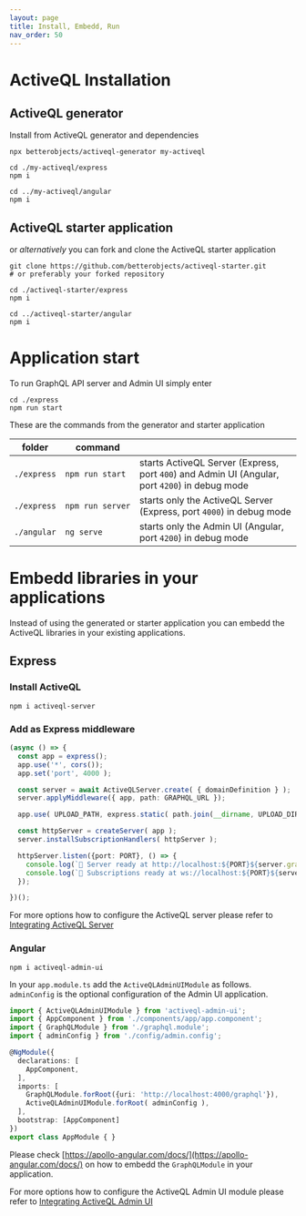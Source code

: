 ```yaml
---
layout: page
title: Install, Embedd, Run
nav_order: 50
---
```


# ActiveQL Installation 

## ActiveQL generator

Install from ActiveQL generator and dependencies

```
npx betterobjects/activeql-generator my-activeql

cd ./my-activeql/express
npm i

cd ../my-activeql/angular
npm i
```

## ActiveQL starter application 

or _alternatively_ you can fork and clone the ActiveQL starter application

```
git clone https://github.com/betterobjects/activeql-starter.git
# or preferably your forked repository

cd ./activeql-starter/express
npm i

cd ../activeql-starter/angular
npm i
```



# Application start

To run GraphQL API server and Admin UI simply enter

```
cd ./express
npm run start
```

These are the commands from the generator and starter application

| folder | command | |
|-|-|-|
| `./express` | `npm run start` | starts ActiveQL Server (Express, port `400`) and Admin UI (Angular, port `4200`) in debug mode |
| `./express` | `npm run server` | starts only the ActiveQL Server (Express, port `4000`) in debug mode |
| `./angular` | `ng serve` | starts only the Admin UI (Angular, port `4200`) in debug mode |


# Embedd libraries in your applications 

Instead of using the generated or starter application you can embedd the ActiveQL libraries in your existing applications. 

## Express 

### Install ActiveQL

```
npm i activeql-server
```

### Add as Express middleware

```typescript
(async () => {
  const app = express();
  app.use('*', cors());
  app.set('port', 4000 );

  const server = await ActiveQLServer.create( { domainDefinition } );
  server.applyMiddleware({ app, path: GRAPHQL_URL });

  app.use( UPLOAD_PATH, express.static( path.join(__dirname, UPLOAD_DIR ) ) );

  const httpServer = createServer( app );
  server.installSubscriptionHandlers( httpServer );

  httpServer.listen({port: PORT}, () => {
    console.log(`🚀 Server ready at http://localhost:${PORT}${server.graphqlPath}`)
    console.log(`🚀 Subscriptions ready at ws://localhost:${PORT}${server.subscriptionsPath}`)
  });

})();
```

For more options how to configure the ActiveQL server please refer to [Integrating ActiveQL Server](#activeqlserver)

### Angular

```
npm i activeql-admin-ui
```

In your `app.module.ts` add the `ActiveQLAdminUIModule` as follows. `adminConfig` is the optional configuration of the Admin UI application. 

```typescript
import { ActiveQLAdminUIModule } from 'activeql-admin-ui';
import { AppComponent } from './components/app/app.component';
import { GraphQLModule } from './graphql.module';
import { adminConfig } from './config/admin.config';

@NgModule({
  declarations: [
    AppComponent,
  ],
  imports: [
    GraphQLModule.forRoot({uri: 'http://localhost:4000/graphql'}),
    ActiveQLAdminUIModule.forRoot( adminConfig ),
  ],
  bootstrap: [AppComponent]
})
export class AppModule { }
```

Please check [https://apollo-angular.com/docs/](https://apollo-angular.com/docs/) on how to embedd the `GraphQLModule` in your application. 

For more options how to configure the ActiveQL Admin UI module please refer to [Integrating ActiveQL Admin UI](#admin-ui)
